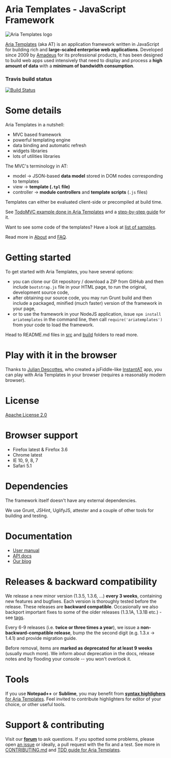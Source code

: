 # Aria Templates - JavaScript Framework

![Aria Templates logo](http://ariatemplates.com/images/logo-forum.png)


[Aria Templates](http://ariatemplates.com/) (aka AT) is an application framework written in JavaScript for building rich and **large-scaled enterprise web applications**. Developed since 2009 by [Amadeus](http://www.amadeus.com) for its professional products, it has been designed to build web apps used intensively that need to display and process a **high amount of data** with a **minimum of bandwidth consumption**.

### Travis build status

[![Build Status](https://secure.travis-ci.org/ariatemplates/ariatemplates.png?branch=master)](http://travis-ci.org/ariatemplates/ariatemplates)

Some details
==============

Aria Templates in a nutshell:

 - MVC based framework
 - powerful templating engine
 - data binding and automatic refresh
 - widgets libraries
 - lots of utilities libraries

The MVC's terminology in AT:

 - model -> JSON-based **data model** stored in DOM nodes corresponding to templates
 - view -> **template (`.tpl` file)**
 - controller -> **module controllers** and **template scripts** (`.js` files)

Templates can either be evaluated client-side or precompiled at build time.

See [TodoMVC example done in Aria Templates](http://addyosmani.github.io/todomvc/labs/architecture-examples/ariatemplates/) and a [step-by-step guide](http://ariatemplates.com/guides/todo/) for it.

Want to see some code of the templates? Have a look at [list of samples](http://ariatemplates.com/samples).

Read more in [About](http://ariatemplates.com/about/) and [FAQ](http://ariatemplates.com/faq/).

Getting started
===============

To get started with Aria Templates, you have several options:

- you can clone our Git repository / download a ZIP from GitHub and then include `bootstrap.js` file in your HTML page, to run the original, development source code,
- after obtaining our source code, you may run Grunt build and then include a packaged, minified (much faster) version of the framework in your page,
- or to use the framework in your NodeJS application, issue `npm install ariatemplates` in the command line, then call `require('ariatemplates')` from your code to load the framework.

Head to README.md files in [src](src) and [build](build) folders to read more.

Play with it in the browser
===========================

Thanks to [Julian Descottes](https://github.com/juliandescottes), who created a jsFiddle-like [InstantAT](http://juliandescottes.github.io/instantat/) app, you can play with Aria Templates in your browser (requires a reasonably modern browser).

License
=======

[Apache License 2.0](https://github.com/ariatemplates/ariatemplates/blob/master/LICENSE)

Browser support
==============

 - Firefox latest & Firefox 3.6
 - Chrome latest
 - IE 10, 9, 8, 7
 - Safari 5.1

Dependencies
============

The framework itself doesn't have any external dependencies.

We use Grunt, JSHint, UglifyJS, attester and a couple of other tools for building and testing.

Documentation
=============

 - [User manual](http://ariatemplates.com/usermanual)
 - [API docs](http://ariatemplates.com/aria/guide/apps/apidocs/)
 - [Our blog](http://ariatemplates.com/blog/)

Releases & backward compatibility
========

We release a new minor version (1.3.5, 1.3.6, ...) **every 3 weeks**, containing new features and bugfixes. Each version is thoroughly tested before the release. These releases are **backward compatible**. Occasionally we also backport important fixes to some of the older releases (1.3.1A, 1.3.1B etc.) - see [tags](https://github.com/ariatemplates/ariatemplates/tags).

Every 6-9 releases (i.e. **twice or three times a year**), we issue a **non-backward-compatible release**, bump the the second digit (e.g. 1.3.x -> 1.4.1) and provide migration guide. 

Before removal, items are **marked as deprecated for at least 9 weeks** (usually much more). We inform about deprecation in the docs, release notes and by flooding your console -- you won't overlook it.

Tools
=====

If you use **Notepad++** or **Sublime**, you may benefit from [**syntax highlighers** for Aria Templates](https://github.com/ariatemplates/editors-tools). Feel invited to contribute highlighters for editor of your choice, or other useful tools.

Support & contributing
======================

Visit our **[forum](http://ariatemplates.com/forum/)** to ask questions. If you spotted some problems, please open [an issue](https://github.com/ariatemplates/ariatemplates/issues?state=open) or ideally, a pull request with the fix and a test. See more in [CONTRIBUTING.md](CONTRIBUTING.md) and [TDD guide for Aria Templates](http://ariatemplates.github.io/Test-Driven-Development/).

